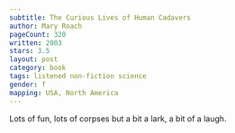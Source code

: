```yaml
---
subtitle: The Curious Lives of Human Cadavers
author: Mary Roach
pageCount: 320
written: 2003
stars: 3.5
layout: post
category: book
tags: listened non-fiction science
gender: f
mapping: USA, North America
---
```


Lots of fun, lots of corpses but a bit a lark, a bit of a laugh.
